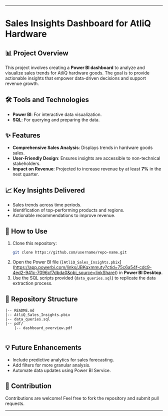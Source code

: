 
---

# Sales Insights Dashboard for AtliQ Hardware  

## 📊 Project Overview  
This project involves creating a **Power BI dashboard** to analyze and visualize sales trends for AtliQ hardware goods. The goal is to provide actionable insights that empower data-driven decisions and support revenue growth.

## 🛠️ Tools and Technologies  
- **Power BI**: For interactive data visualization.  
- **SQL**: For querying and preparing the data.  

## ✨ Features  
- **Comprehensive Sales Analysis**: Displays trends in hardware goods sales.  
- **User-Friendly Design**: Ensures insights are accessible to non-technical stakeholders.  
- **Impact on Revenue**: Projected to increase revenue by at least **7%** in the next quarter.  

## 📈 Key Insights Delivered  
- Sales trends across time periods.  
- Identification of top-performing products and regions.  
- Actionable recommendations to improve revenue.  

## 🚀 How to Use  
1. Clone this repository:  
   ```bash  
   git clone https://github.com/username/repo-name.git  
   ```  
2. Open the Power BI file (`[AtliQ_Sales_Insights.pbix`](https://app.powerbi.com/links/JBKqxmmutv?ctid=75c6a54f-cdc9-4ed2-941c-7096cf7dbda0&pbi_source=linkShare)) in **Power BI Desktop**.  
3. Use the SQL scripts provided (`data_queries.sql`) to replicate the data extraction process.  

## 📂 Repository Structure  
```plaintext  
|-- README.md  
|-- AtliQ_Sales_Insights.pbix  
|-- data_queries.sql  
|-- pdf/  
    |-- dashboard_overview.pdf 
    
```  

## 💡 Future Enhancements  
- Include predictive analytics for sales forecasting.  
- Add filters for more granular analysis.  
- Automate data updates using Power BI Service.  

## 🤝 Contribution  
Contributions are welcome! Feel free to fork the repository and submit pull requests.  



--- 

